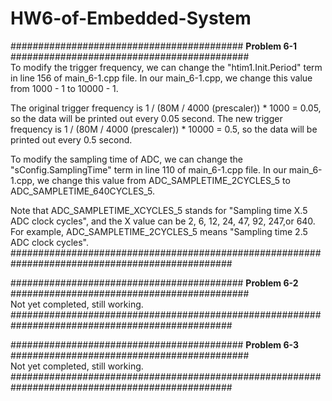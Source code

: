 # HW6-of-Embedded-System

########################################## **Problem 6-1** ###########################################  
To modify the trigger frequency, we can change the "htim1.Init.Period" term in line 156 of main_6-1.cpp file. In our main_6-1.cpp, we change this value from 1000 - 1 to 10000 - 1.  

The original trigger frequency is 1 / (80M / 4000 (prescaler)) * 1000 = 0.05, so the data will be printed out every 0.05 second. The new trigger frequency is 1 / (80M / 4000 (prescaler)) * 10000 = 0.5, so the data will be printed out every 0.5 second.  

To modify the sampling time of ADC, we can change the "sConfig.SamplingTime" term in line 110 of main_6-1.cpp file. In our main_6-1.cpp, we change this value from ADC_SAMPLETIME_2CYCLES_5 to ADC_SAMPLETIME_640CYCLES_5.  

Note that ADC_SAMPLETIME_XCYCLES_5 stands for "Sampling time X.5 ADC clock cycles", and the X value can be 2, 6, 12, 24, 47, 92, 247,or 640. For example, ADC_SAMPLETIME_2CYCLES_5 means "Sampling time 2.5 ADC clock cycles".  
################################################################################################  
  
########################################## **Problem 6-2** ###########################################  
Not yet completed, still working.  
################################################################################################  

########################################## **Problem 6-3** ###########################################  
Not yet completed, still working.  
################################################################################################  
